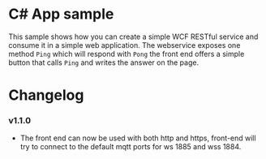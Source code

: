 # C# App sample
This sample shows how you can create a simple WCF RESTful service and consume it in a simple web application. The webservice exposes one method `Ping` which will respond with `Pong` the front end offers a simple button that calls `Ping` and writes the answer on the page.

# Changelog
### v1.1.0
- The front end can now be used with both http and https, front-end will try to connect to the default  mqtt ports for ws 1885 and wss 1884.
